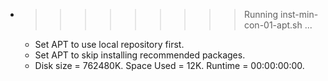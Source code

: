 * >>>>>>>>> Running inst-min-con-01-apt.sh ...
  * Set APT to use local repository first.
  * Set APT to skip installing recommended packages.
  * Disk size = 762480K. Space Used = 12K. Runtime = 00:00:00:00.
